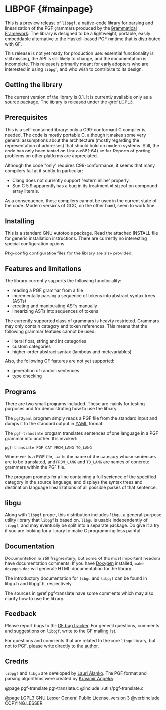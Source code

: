 LIBPGF                                                      {#mainpage}
======

This is a preview release of `libpgf`, a native-code library for parsing
and linearization of the PGF grammars produced by the [Grammatical
Framework][GF]. The library is designed to be a lightweight, portable,
easily embeddable alternative to the Haskell-based PGF runtime that is
distributed with GF.

This release is not yet ready for production use: essential
functionality is still missing, the API is still likely to change, and
the documentation is incomplete. This release is primarily meant for
early adopters who are interested in using `libpgf`, and who wish to
contribute to its design.


Getting the library
-------------------

The current version of the library is 0.1. It is currently available
only as a [source package][libpgf-0.1-src]. The library is released
under the @ref LGPL3.


Prerequisites
-------------

This is a self-contained library: only a C99-conformant C compiler is
needed. The code is mostly portable C, although it makes some very
general assumptions about the architecture (mostly regarding the
representation of addresses) that should hold on modern systems. Still,
the code has only been tested on Linux-x86(-64) so far. Reports of
porting problems on other platforms are appreciated.

Although the code "only" requires C99-conformance, it seems that many
compilers fail at it subtly. In particular:

- Clang does not currently support "extern inline" properly.
- Sun C 5.9 apparently has a bug in its treatment of sizeof on compound
  array literals.

As a consequence, these compilers cannot be used in the current state of
the code. Modern versions of GCC, on the other hand, seem to work fine.


Installing
----------

This is a standard GNU Autotools package. Read the attached INSTALL file
for generic installation instructions. There are currently no
interesting special configuration options.

Pkg-config configuration files for the library are also provided.


Features and limitations
------------------------

The library currently supports the following functionality:

- reading a PGF grammar from a file
- incrementally parsing a sequence of tokens into abstract syntax trees (ASTs)
- creating and manipulating ASTs manually
- linearizing ASTs into sequences of tokens

The currently supported class of grammars is heavily restricted. Grammars
may only contain category and token references. This means that the
following grammar features cannot be used:

- literal float, string and int categories
- custom categories
- higher-order abstract syntax (lambdas and metavariables)

Also, the following GF features are not yet supported:

- generation of random sentences
- type checking


Programs
--------

There are two small programs included. These are mainly for testing
purposes and for demonstrating how to use the library.

The `pgf2yaml` program simply reads a PGF file from the standard input and
dumps it to the standard output in [YAML] format.

The `pgf-translate` program translates sentences of one language in a PGF
grammar into another. It is invoked:

	pgf-translate PGF CAT FROM_LANG TO_LANG

Where `PGF` is a PGF file, `CAT` is the name of the category whose sentences
are to be translated, and `FROM_LANG` and `TO_LANG` are names of concrete
grammars within the PGF file.

The program prompts for a line containing a full sentence of the
specified category in the source language, and displays the syntax trees
and destination language linearizations of all possible parses of that
sentence. 


libgu
-----

Along with `libpgf` proper, this distribution includes `libgu`, a
general-purpose utility library that `libpgf` is based on. `libgu` is usable
independently of `libpgf`, and may eventually be split into a separate
package. Do give it a try if you are looking for a library to make C
programming less painful.


Documentation
-------------

Documentation is still fragmentary, but some of the most important
headers have documentation comments. If you have [Doxygen] installed,
`make doxygen-doc` will generate HTML documentation for the library.

The introductory documentation for `libgu` and `libpgf` can be found in
libgu.h and libpgf.h, respectively.

The sources in @ref pgf-translate have some comments which may also
clarify how to use the library.

Feedback
--------

Please report bugs to the [GF bug tracker]. For general questions,
comments and suggestions on `libpgf`, write to the [GF mailing list].


For questions and comments that are related to the core `libgu` library,
but not to PGF, please write directly to the [author][Lauri Alanko].


Credits
-------

`libpgf` and `libgu` are developed by [Lauri Alanko]. The PGF format
and parsing algorithms were created by [Krasimir Angelov].


[Doxygen]:		http://doxygen.org/
[GF]:			http://www.grammaticalframework.org/
[GF bug tracker]:	http://code.google.com/p/grammatical-framework/issues/
[GF mailing list]:	https://groups.google.com/group/gf-dev
[Lauri Alanko]:		mailto:lealanko@ling.helsinki.fi
[libpgf-0.1-src]:	http://grammaticalframework/libpgf/libpgf-0.1.tar.gz
[LGPL3]:		http://www.gnu.org/licenses/lgpl.html
[Krasimir Angelov]:	http://www.cse.chalmers.se/~krasimir/
[YAML]:			http://yaml.org/

@page pgf-translate pgf-translate.c
@include ./utils/pgf-translate.c

@page LGPL3 GNU Lesser General Public License, version 3
@verbinclude COPYING.LESSER
